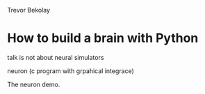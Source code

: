 Trevor Bekolay

# How to build a brain with Python

talk is not about neural simulators

neuron (c program with grpahical integrace)

The neuron demo.